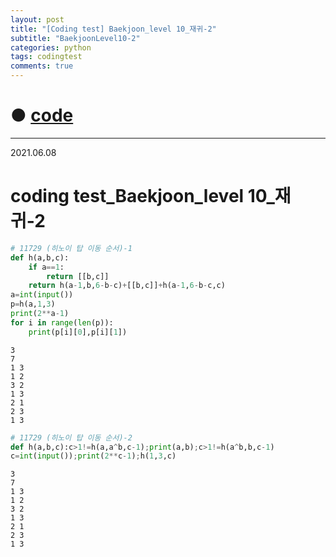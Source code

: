 ```yaml
---
layout: post
title: "[Coding test] Baekjoon_level 10_재귀-2"
subtitle: "BaekjoonLevel10-2"
categories: python
tags: codingtest
comments: true
---
```


# ● [code](https://github.com/JeongJaeyoung0/coding_test/blob/7a4893fa45be7c8da3ed0d23c4d6597c683cd1a0/210607_Baekjoon_coding%20test_level%2010_%EC%9E%AC%EA%B7%80-1.ipynb)

***

2021.06.08
# coding test_Baekjoon_level 10_재귀-2


```python
# 11729 (히노이 탑 이동 순서)-1
def h(a,b,c):
    if a==1:
        return [[b,c]]
    return h(a-1,b,6-b-c)+[[b,c]]+h(a-1,6-b-c,c)
a=int(input())
p=h(a,1,3)
print(2**a-1)
for i in range(len(p)):
    print(p[i][0],p[i][1])
```

    3
    7
    1 3
    1 2
    3 2
    1 3
    2 1
    2 3
    1 3
    


```python
# 11729 (히노이 탑 이동 순서)-2
def h(a,b,c):c>1!=h(a,a^b,c-1);print(a,b);c>1!=h(a^b,b,c-1)
c=int(input());print(2**c-1);h(1,3,c)
```

    3
    7
    1 3
    1 2
    3 2
    1 3
    2 1
    2 3
    1 3